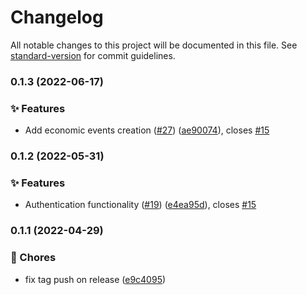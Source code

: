 # Changelog

All notable changes to this project will be documented in this file. See [standard-version](https://github.com/conventional-changelog/standard-version) for commit guidelines.

### 0.1.3 (2022-06-17)


### ✨ Features

* Add economic events creation ([#27](https://github.com/dyne/reflow-oval-room/issues/27)) ([ae90074](https://github.com/dyne/reflow-oval-room/commit/ae900747834b9ac649a374ab4e93b1e903c4bab3)), closes [#15](https://github.com/dyne/reflow-oval-room/issues/15)

### 0.1.2 (2022-05-31)


### ✨ Features

* Authentication functionality ([#19](https://github.com/dyne/reflow-oval-room/issues/19)) ([e4ea95d](https://github.com/dyne/reflow-oval-room/commit/e4ea95ddf4c37b75e635c9a100dc4c1e20e20a0d)), closes [#15](https://github.com/dyne/reflow-oval-room/issues/15)

### 0.1.1 (2022-04-29)


### 🚚 Chores

* fix tag push on release ([e9c4095](https://github.com/dyne/reflow-oval-room/commit/e9c409559b6014e596017f213614b01b4b27458f))
